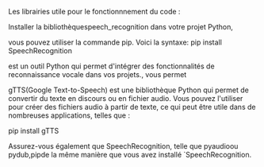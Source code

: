 Les librairies utile pour le fonctionnnement du  code :

Installer la bibliothèquespeech_recognition dans votre projet Python, 

vous pouvez utiliser la commande pip. Voici la syntaxe:
pip install SpeechRecognition

est un outil Python qui permet d'intégrer des fonctionnalités de reconnaissance vocale dans vos projets., vous permet









gTTS(Google Text-to-Speech) est une bibliothèque Python qui permet de convertir du texte en discours ou en fichier audio. Vous pouvez l'utiliser pour créer des fichiers audio à partir de texte, ce qui peut être utile dans de nombreuses applications, telles que :

pip install gTTS

Assurez-vous également que SpeechRecognition, telle que pyaudioou pydub,pipde la même manière que vous avez installé `SpeechRecognition.
